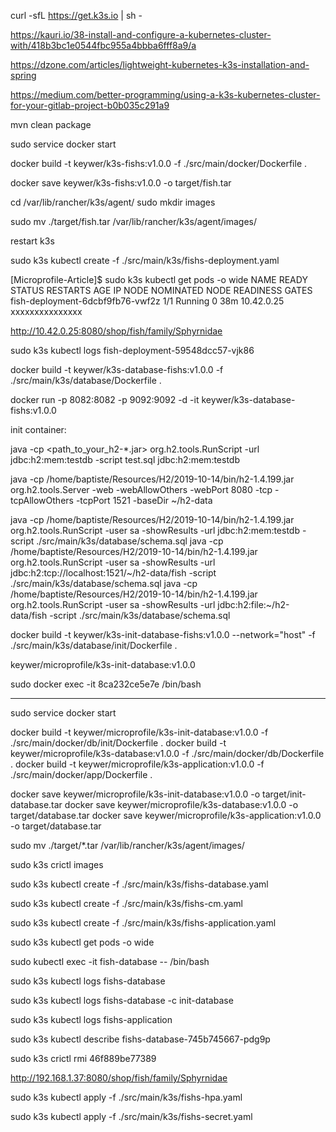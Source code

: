 
curl -sfL https://get.k3s.io | sh -

https://kauri.io/38-install-and-configure-a-kubernetes-cluster-with/418b3bc1e0544fbc955a4bbba6fff8a9/a

https://dzone.com/articles/lightweight-kubernetes-k3s-installation-and-spring

https://medium.com/better-programming/using-a-k3s-kubernetes-cluster-for-your-gitlab-project-b0b035c291a9

mvn clean package

sudo service docker start

docker build -t keywer/k3s-fishs:v1.0.0 -f ./src/main/docker/Dockerfile .

docker save keywer/k3s-fishs:v1.0.0 -o target/fish.tar

cd /var/lib/rancher/k3s/agent/
sudo mkdir images

sudo mv ./target/fish.tar /var/lib/rancher/k3s/agent/images/

restart k3s

sudo k3s kubectl create -f ./src/main/k3s/fishs-deployment.yaml

[Microprofile-Article]$ sudo k3s kubectl get pods -o wide
NAME                               READY   STATUS    RESTARTS   AGE   IP           NODE              NOMINATED NODE   READINESS GATES
fish-deployment-6dcbf9fb76-vwf2z   1/1     Running   0          38m   10.42.0.25   xxxxxxxxxxxxxxx   <none>           <none>

http://10.42.0.25:8080/shop/fish/family/Sphyrnidae

sudo k3s kubectl logs fish-deployment-59548dcc57-vjk86

docker build -t keywer/k3s-database-fishs:v1.0.0 -f ./src/main/k3s/database/Dockerfile .

docker run -p 8082:8082 -p 9092:9092 -d -it keywer/k3s-database-fishs:v1.0.0

init container:

java -cp <path_to_your_h2-*.jar> org.h2.tools.RunScript -url jdbc:h2:mem:testdb -script test.sql
jdbc:h2:mem:testdb

java -cp /home/baptiste/Resources/H2/2019-10-14/bin/h2-1.4.199.jar org.h2.tools.Server -web -webAllowOthers -webPort 8080 -tcp -tcpAllowOthers -tcpPort 1521 -baseDir ~/h2-data

java -cp /home/baptiste/Resources/H2/2019-10-14/bin/h2-1.4.199.jar org.h2.tools.RunScript -user sa -showResults -url jdbc:h2:mem:testdb -script ./src/main/k3s/database/schema.sql
java -cp /home/baptiste/Resources/H2/2019-10-14/bin/h2-1.4.199.jar org.h2.tools.RunScript -user sa -showResults -url jdbc:h2:tcp://localhost:1521/~/h2-data/fish -script ./src/main/k3s/database/schema.sql
java -cp /home/baptiste/Resources/H2/2019-10-14/bin/h2-1.4.199.jar org.h2.tools.RunScript -user sa -showResults -url jdbc:h2:file:~/h2-data/fish -script ./src/main/k3s/database/schema.sql

docker build -t keywer/k3s-init-database-fishs:v1.0.0 --network="host" -f ./src/main/k3s/database/init/Dockerfile .

keywer/microprofile/k3s-init-database:v1.0.0

sudo docker exec -it 8ca232ce5e7e /bin/bash

--------------------------

sudo service docker start

docker build -t keywer/microprofile/k3s-init-database:v1.0.0 -f ./src/main/docker/db/init/Dockerfile .
docker build -t keywer/microprofile/k3s-database:v1.0.0 -f ./src/main/docker/db/Dockerfile .
docker build -t keywer/microprofile/k3s-application:v1.0.0 -f ./src/main/docker/app/Dockerfile .

docker save keywer/microprofile/k3s-init-database:v1.0.0 -o target/init-database.tar
docker save keywer/microprofile/k3s-database:v1.0.0 -o target/database.tar
docker save keywer/microprofile/k3s-application:v1.0.0 -o target/database.tar

sudo mv ./target/*.tar /var/lib/rancher/k3s/agent/images/

sudo k3s crictl images

sudo k3s kubectl create -f ./src/main/k3s/fishs-database.yaml

sudo k3s kubectl create -f ./src/main/k3s/fishs-cm.yaml

sudo k3s kubectl create -f ./src/main/k3s/fishs-application.yaml

sudo k3s kubectl get pods -o wide

sudo kubectl exec -it fish-database -- /bin/bash

sudo k3s kubectl logs fishs-database

sudo k3s kubectl logs fishs-database -c init-database

sudo k3s kubectl logs fishs-application

sudo k3s kubectl describe fishs-database-745b745667-pdg9p

sudo k3s crictl rmi 46f889be77389

http://192.168.1.37:8080/shop/fish/family/Sphyrnidae


sudo k3s kubectl apply -f ./src/main/k3s/fishs-hpa.yaml

sudo k3s kubectl apply -f ./src/main/k3s/fishs-secret.yaml